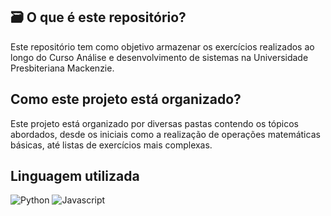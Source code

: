 ## 🗃️ O que é este repositório?
Este repositório tem como objetivo armazenar os exercícios realizados ao longo do Curso Análise e desenvolvimento de sistemas na Universidade Presbiteriana Mackenzie.

## Como este projeto está organizado?
Este projeto está organizado por diversas pastas contendo os tópicos abordados, desde os iniciais como a realização de operações matemáticas básicas, até listas de exercícios mais complexas.

## Linguagem utilizada
![Python](https://img.shields.io/badge/PYTHON-163490?style=for-the-badge&logo=python&logoColor=white)
![Javascript](https://img.shields.io/badge/JavaScript-F7DF1E?style=for-the-badge&logo=javascript&logoColor=black)
